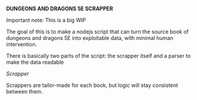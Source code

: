 **DUNGEONS AND DRAGONS 5E SCRAPPER**

Important note: This is a big WIP

The goal of this is to make a nodejs script that can turn the source book of dungeons and dragons 5E into exploitable data, with minimal human intervention.

There is basically two parts of the script: the scrapper itself and a parser to make the data readable

_Scrapper_

Scrappers are tailor-made for each book, but logic will stay consistent between them.
